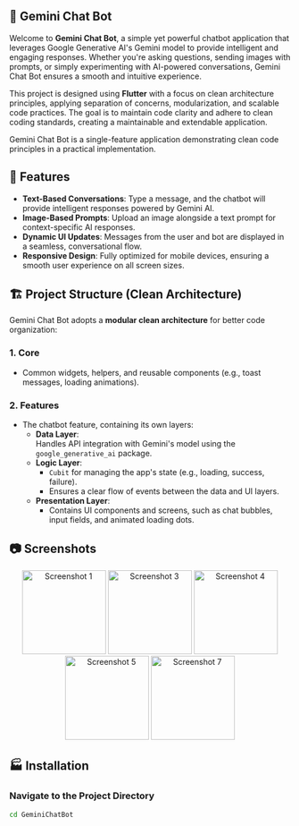 
## 🌟 Gemini Chat Bot 
Welcome to **Gemini Chat Bot**, a simple yet powerful chatbot application that leverages Google Generative AI's Gemini model to provide intelligent and engaging responses. Whether you're asking questions, sending images with prompts, or simply experimenting with AI-powered conversations, Gemini Chat Bot ensures a smooth and intuitive experience.  

This project is designed using **Flutter** with a focus on clean architecture principles, applying separation of concerns, modularization, and scalable code practices. The goal is to maintain code clarity and adhere to clean coding standards, creating a maintainable and extendable application.  

Gemini Chat Bot is a single-feature application demonstrating clean code principles in a practical implementation.  

## 📃 Features  
- **Text-Based Conversations**: Type a message, and the chatbot will provide intelligent responses powered by Gemini AI.  
- **Image-Based Prompts**: Upload an image alongside a text prompt for context-specific AI responses.    
- **Dynamic UI Updates**: Messages from the user and bot are displayed in a seamless, conversational flow.  
- **Responsive Design**: Fully optimized for mobile devices, ensuring a smooth user experience on all screen sizes.  

## 🏗️ Project Structure (Clean Architecture)  

Gemini Chat Bot adopts a **modular clean architecture** for better code organization:  

### 1. Core  
   - Common widgets, helpers, and reusable components (e.g., toast messages, loading animations).  

### 2. Features  
   - The chatbot feature, containing its own layers:  
     - **Data Layer**:  
       Handles API integration with Gemini's model using the `google_generative_ai` package.  
     - **Logic Layer**:  
       - `Cubit` for managing the app's state (e.g., loading, success, failure).  
       - Ensures a clear flow of events between the data and UI layers.  
     - **Presentation Layer**:  
       - Contains UI components and screens, such as chat bubbles, input fields, and animated loading dots.  

## 📷 Screenshots  
<p align="center">
  <img src="https://github.com/user-attachments/assets/0cb7f58a-1594-4950-ab3f-c80c5d270c08" alt="Screenshot 1" width="150"/>
  <img src="https://github.com/user-attachments/assets/fa5fb416-34cb-4945-a301-715a60ac11ad" alt="Screenshot 3" width="150"/>
  <img src="https://github.com/user-attachments/assets/68de793e-a1e3-4b4c-9721-8260152deed0" alt="Screenshot 4" width="150"/>
  <img src="https://github.com/user-attachments/assets/cd0f7e34-4cf5-488f-84ae-0ae147e0f801" alt="Screenshot 5" width="150"/>
  <img src="https://github.com/user-attachments/assets/06a6092f-35f1-4dbe-8f2b-1257746999ec" alt="Screenshot 7" width="150"/>
</p>
  
## 🏭 Installation  

### **Navigate to the Project Directory**  
```bash  
cd GeminiChatBot  
